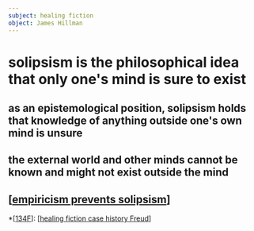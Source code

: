 ```yaml
---
subject: healing fiction
object: James Hillman
--- 
```

# solipsism is the philosophical idea that only one's mind is sure to exist
## as an epistemological position, solipsism holds that knowledge of anything outside one's own mind is unsure
## the external world and other minds cannot be known and might not exist outside the mind
## [[empiricism prevents solipsism]]  

*[[134F]]: [[healing fiction case history Freud]]  

[//begin]: # "Autogenerated link references for markdown compatibility"
[empiricism prevents solipsism]: empiricism-prevents-solipsism "#empiricism philosophically “"
[134F]: 134f "134F"
[healing fiction case history Freud]: healing-fiction-case-history-freud "The Fiction of Case History: A Round with Freud"
[//end]: # "Autogenerated link references"